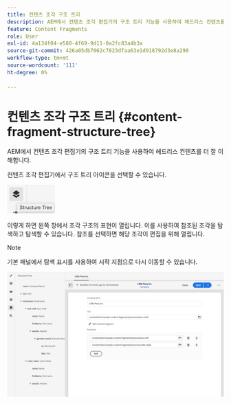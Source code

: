 ```yaml
---
title: 컨텐츠 조각 구조 트리
description: AEM에서 컨텐츠 조각 편집기의 구조 트리 기능을 사용하여 헤드리스 컨텐츠를 더 잘 이해합니다.
feature: Content Fragments
role: User
exl-id: 4a134f04-e580-4f69-9d11-0a2fc83a4b3a
source-git-commit: 426a05db7062c7823dfaa63e1d918792d3e8a290
workflow-type: tm+mt
source-wordcount: '111'
ht-degree: 0%

---
```


# 컨텐츠 조각 구조 트리 {#content-fragment-structure-tree}

AEM에서 컨텐츠 조각 편집기의 구조 트리 기능을 사용하여 헤드리스 컨텐츠를 더 잘 이해합니다.

컨텐츠 조각 편집기에서 구조 트리 아이콘을 선택할 수 있습니다.

![컨텐츠 조각 구조 트리](assets/cfm-structuretree-01.png)

이렇게 하면 왼쪽 창에서 조각 구조의 표현이 열립니다. 이를 사용하여 참조된 조각을 탐색하고 탐색할 수 있습니다. 참조를 선택하면 해당 조각이 편집을 위해 열립니다.

>[!NOTE]
>
>기본 패널에서 탐색 표시를 사용하여 시작 지점으로 다시 이동할 수 있습니다.

![컨텐츠 조각 구조 트리](assets/cfm-structuretree-02.png)
